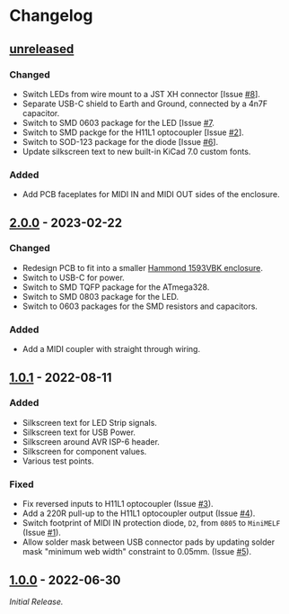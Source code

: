 # Changelog

## [unreleased]

### Changed

- Switch LEDs from wire mount to a JST XH connector [Issue [#8]].
- Separate USB-C shield to Earth and Ground, connected by a 4n7F capacitor.
- Switch to SMD 0603 package for the LED [Issue [#7].
- Switch to SMD packge for the H11L1 optocoupler [Issue [#2]].
- Switch to SOD-123 package for the diode [Issue [#6]].
- Update silkscreen text to new built-in KiCad 7.0 custom fonts.

### Added

- Add PCB faceplates for MIDI IN and MIDI OUT sides of the enclosure.

[#2]: https://github.com/ddribin/piano-lights-hw/issues/2
[#6]: https://github.com/ddribin/piano-lights-hw/issues/6
[#7]: https://github.com/ddribin/piano-lights-hw/issues/7
[#8]: https://github.com/ddribin/piano-lights-hw/issues/8

## [2.0.0] - 2023-02-22

### Changed

- Redesign PCB to fit into a smaller [Hammond 1593VBK enclosure][enclosure].
- Switch to USB-C for power.
- Switch to SMD TQFP package for the ATmega328.
- Switch to SMD 0803 package for the LED.
- Switch to 0603 packages for the SMD resistors and capacitors.

### Added

- Add a MIDI coupler with straight through wiring.

[enclosure]: https://www.hammfg.com/electronics/small-case/plastic/1593

## [1.0.1] - 2022-08-11

### Added

- Silkscreen text for LED Strip signals.
- Silkscreen text for USB Power.
- Silkscreen around AVR ISP-6 header.
- Silkscreen for component values.
- Various test points.

### Fixed

- Fix reversed inputs to H11L1 optocoupler (Issue [#3]).
- Add a 220R pull-up to the H11L1 optocoupler output (Issue [#4]).
- Switch footprint of MIDI IN protection diode, `D2`, from `0805` to `MiniMELF` (Issue [#1]).
- Allow solder mask between USB connector pads by updating solder mask "minimum web width" constraint to 0.05mm. (Issue [#5]).

[#1]: https://github.com/ddribin/piano-lights-hw/issues/1
[#3]: https://github.com/ddribin/piano-lights-hw/issues/3
[#4]: https://github.com/ddribin/piano-lights-hw/issues/4
[#5]: https://github.com/ddribin/piano-lights-hw/issues/5

## [1.0.0] - 2022-06-30

_Initial Release._


[unreleased]: https://github.com/ddribin/piano-lights-hw/compare/v2.0.0...HEAD
[2.0.0]: https://github.com/ddribin/piano-lights-hw/releases/tag/v2.0.0
[1.0.1]: https://github.com/ddribin/piano-lights-hw/releases/tag/v1.0.1
[1.0.0]: https://github.com/ddribin/piano-lights-hw/releases/tag/v1.0.0
